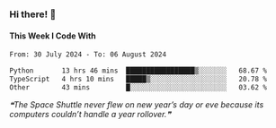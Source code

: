 ### Hi there! 👋

#### This Week I Code With
<!--START_SECTION:waka-->

```txt
From: 30 July 2024 - To: 06 August 2024

Python       13 hrs 46 mins  █████████████████▒░░░░░░░   68.67 %
TypeScript   4 hrs 10 mins   █████▒░░░░░░░░░░░░░░░░░░░   20.78 %
Other        43 mins         █░░░░░░░░░░░░░░░░░░░░░░░░   03.62 %
```

<!--END_SECTION:waka-->

<!--STARTS_HERE_QUOTE_README-->
<i>❝The Space Shuttle never flew on new year’s day or eve because its computers couldn’t handle a year rollover.❞</i>
<!--ENDS_HERE_QUOTE_README-->
